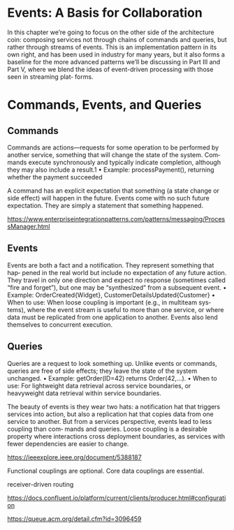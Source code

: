


# Events: A Basis for Collaboration

In this chapter we’re going to focus on the other side of the architecture coin:
composing services not through chains of commands and queries, but rather
through streams of events. This is an implementation pattern in its own right,
and has been used in industry for many years, but it also forms a baseline for the
more advanced patterns we’ll be discussing in Part III and Part V, where we
blend the ideas of event-driven processing with those seen in streaming plat‐
forms.

# Commands, Events, and Queries

## Commands

Commands are actions—requests for some operation to be performed by
another service, something that will change the state of the system. Com‐
mands execute synchronously and typically indicate completion, although
they may also include a result.1
• Example: processPayment(), returning whether the payment succeeded

A command has an explicit expectation that something
(a state change or side effect) will happen in the future. Events come with no such future expectation.
They are simply a statement that something happened.

https://www.enterpriseintegrationpatterns.com/patterns/messaging/ProcessManager.html

## Events

Events are both a fact and a notification. They represent something that hap‐
pened in the real world but include no expectation of any future action. They
travel in only one direction and expect no response (sometimes called “fire
and forget”), but one may be “synthesized” from a subsequent event.
• Example: OrderCreated{Widget}, CustomerDetailsUpdated{Customer}
• When to use: When loose coupling is important (e.g., in multiteam sys‐
tems), where the event stream is useful to more than one service, or
where data must be replicated from one application to another. Events
also lend themselves to concurrent execution.

## Queries

Queries are a request to look something up. Unlike events or commands,
queries are free of side effects; they leave the state of the system unchanged.
• Example: getOrder(ID=42) returns Order(42,…).
• When to use: For lightweight data retrieval across service boundaries, or
heavyweight data retrieval within service boundaries.

The beauty of events is they wear two hats: a notification hat that triggers services
into action, but also a replication hat that copies data from one service to
another. But from a services perspective, events lead to less coupling than com‐
mands and queries. Loose coupling is a desirable property where interactions
cross deployment boundaries, as services with fewer dependencies are easier to
change.

https://ieeexplore.ieee.org/document/5388187

Functional couplings are optional. Core data couplings are essential.

receiver-driven routing

https://docs.confluent.io/platform/current/clients/producer.html#configuration


https://queue.acm.org/detail.cfm?id=3096459